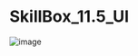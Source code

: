 # SkillBox_11.5_UI
![image](https://user-images.githubusercontent.com/37297335/179430774-cd61c8c1-d6d7-4439-85ff-373d95f72de5.png)
